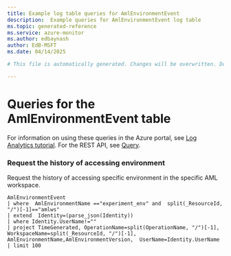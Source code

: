 ```yaml
---
title: Example log table queries for AmlEnvironmentEvent
description:  Example queries for AmlEnvironmentEvent log table
ms.topic: generated-reference
ms.service: azure-monitor
ms.author: edbaynash
author: EdB-MSFT
ms.date: 04/14/2025

# This file is automatically generated. Changes will be overwritten. Do not change this file directly. 

---
```


# Queries for the AmlEnvironmentEvent table

For information on using these queries in the Azure portal, see [Log Analytics tutorial](/azure/azure-monitor/logs/log-analytics-tutorial). For the REST API, see [Query](/azure/azure-monitor/logs/api/overview).


### Request the history of accessing environment  


Request the history of accessing specific environment in the specific AML workspace.  

```query
AmlEnvironmentEvent 
| where  AmlEnvironmentName =="experiment_env" and  split(_ResourceId, "/")[-1]=="amlws"
| extend  Identity=(parse_json(Identity))
| where Identity.UserName!=""
| project TimeGenerated, OperationName=split(OperationName, "/")[-1], WorkspaceName=split(_ResourceId, "/")[-1], AmlEnvironmentName,AmlEnvironmentVersion,  UserName=Identity.UserName
| limit 100
```


